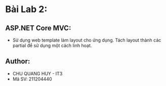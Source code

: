 # Bài Lab 2:

## ASP.NET Core MVC:

- Sử dụng web template làm layout cho ứng dụng. Tách layout thành các partial để sử dụng một cách linh hoạt.

## Author:
- CHU QUANG HUY - IT3
- Mã SV: 211204440
